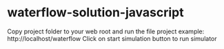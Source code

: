 # waterflow-solution-javascript

Copy project folder to your web root and run the file project example: http://localhost/waterflow
Click on start simulation button to run simulator
